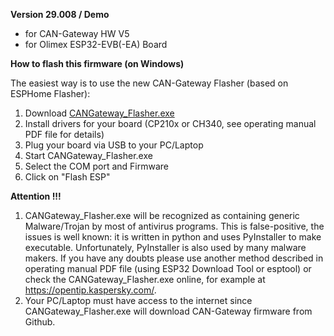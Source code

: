 **Version 29.008 / Demo**
 - for CAN-Gateway HW V5
 - for Olimex ESP32-EVB(-EA) Board

**How to flash this firmware (on Windows)**

The easiest way is to use the new CAN-Gateway Flasher (based on ESPHome Flasher):
1) Download [CANGateway_Flasher.exe](https://raw.githubusercontent.com/wladwnt/CAN-Gateway/master/Software/Version29/CANGateway-Flasher.exe)
3) Install drivers for your board (CP210x or CH340, see operating manual PDF file for details)
4) Plug your board via USB to your PC/Laptop
5) Start CANGateway_Flasher.exe
6) Select the COM port and Firmware
7) Click on "Flash ESP"

**Attention !!!**
1) CANGateway_Flasher.exe will be recognized as containing generic Malware/Trojan by most of antivirus programs. This is false-positive, the issues is well known: it is written in python and uses PyInstaller to make executable. Unfortunately, PyInstaller is also used by many malware makers. If you have any doubts please use another method described in operating manual PDF file (using ESP32 Download Tool or esptool) or check the CANGateway_Flasher.exe online, for example at https://opentip.kaspersky.com/.
3) Your PC/Laptop must have access to the internet since CANGateway_Flasher.exe will download CAN-Gateway firmware from Github.
